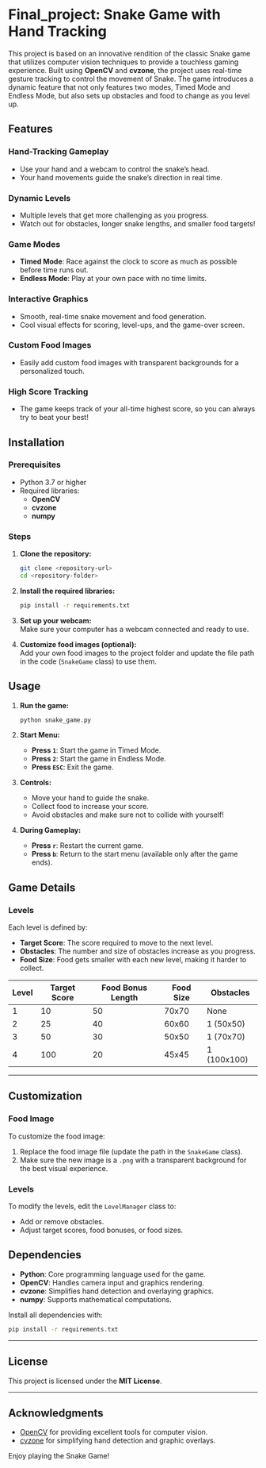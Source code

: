 # Final_project: Snake Game with Hand Tracking

This project is based on an innovative rendition of the classic Snake game that utilizes computer vision techniques to provide a touchless gaming experience. Built using **OpenCV** and **cvzone**, the project uses real-time gesture tracking to control the movement of Snake. The game introduces a dynamic feature that not only features two modes, Timed Mode and Endless Mode, but also sets up obstacles and food to change as you level up.

## Features

### Hand-Tracking Gameplay
- Use your hand and a webcam to control the snake’s head.
- Your hand movements guide the snake’s direction in real time.

### Dynamic Levels
- Multiple levels that get more challenging as you progress.
- Watch out for obstacles, longer snake lengths, and smaller food targets!

### Game Modes
- **Timed Mode**: Race against the clock to score as much as possible before time runs out.
- **Endless Mode**: Play at your own pace with no time limits.

### Interactive Graphics
- Smooth, real-time snake movement and food generation.
- Cool visual effects for scoring, level-ups, and the game-over screen.

### Custom Food Images
- Easily add custom food images with transparent backgrounds for a personalized touch.

### High Score Tracking
- The game keeps track of your all-time highest score, so you can always try to beat your best!


## Installation

### Prerequisites
- Python 3.7 or higher  
- Required libraries:  
  - **OpenCV**  
  - **cvzone**  
  - **numpy**  

### Steps
1. **Clone the repository:**  
   ```bash
   git clone <repository-url>
   cd <repository-folder>
   ```

2. **Install the required libraries:**  
   ```bash
   pip install -r requirements.txt
   ```

3. **Set up your webcam:**  
   Make sure your computer has a webcam connected and ready to use.

4. **Customize food images (optional):**  
   Add your own food images to the project folder and update the file path in the code (`SnakeGame` class) to use them.

## Usage

1. **Run the game:**  
   ```bash
   python snake_game.py
   ```

2. **Start Menu:**  
   - **Press `1`**: Start the game in Timed Mode.  
   - **Press `2`**: Start the game in Endless Mode.  
   - **Press `ESC`**: Exit the game.  

3. **Controls:**  
   - Move your hand to guide the snake.  
   - Collect food to increase your score.  
   - Avoid obstacles and make sure not to collide with yourself!  

4. **During Gameplay:**  
   - **Press `r`**: Restart the current game.  
   - **Press `b`**: Return to the start menu (available only after the game ends).  

## Game Details

### Levels  
Each level is defined by:  
- **Target Score**: The score required to move to the next level.  
- **Obstacles**: The number and size of obstacles increase as you progress.  
- **Food Size**: Food gets smaller with each new level, making it harder to collect.  

| Level | Target Score | Food Bonus Length | Food Size | Obstacles         |
|-------|--------------|-------------------|-----------|-------------------|
| 1     | 10           | 50                | 70x70     | None              |
| 2     | 25           | 40                | 60x60     | 1 (50x50)         |
| 3     | 50           | 30                | 50x50     | 1 (70x70)         |
| 4     | 100          | 20                | 45x45     | 1 (100x100)       |

---

## Customization

### Food Image  
To customize the food image:  
1. Replace the food image file (update the path in the `SnakeGame` class).  
2. Make sure the new image is a `.png` with a transparent background for the best visual experience.  

### Levels  
To modify the levels, edit the `LevelManager` class to:  
- Add or remove obstacles.  
- Adjust target scores, food bonuses, or food sizes.  

## Dependencies

- **Python**: Core programming language used for the game.  
- **OpenCV**: Handles camera input and graphics rendering.  
- **cvzone**: Simplifies hand detection and overlaying graphics.  
- **numpy**: Supports mathematical computations.  

Install all dependencies with:  
```bash
pip install -r requirements.txt
```

---

## License

This project is licensed under the **MIT License**.

---

## Acknowledgments

- [OpenCV](https://opencv.org/) for providing excellent tools for computer vision.  
- [cvzone](https://github.com/cvzone) for simplifying hand detection and graphic overlays.  

Enjoy playing the Snake Game! 


